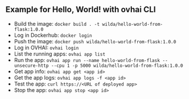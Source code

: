 ## Example for Hello, World! with ovhai CLI

 - Build the image: `docker build . -t wilda/hello-world-from-flask:1.0.0`
 - Log in Dockerhub: `docker login`
 - Push the image: `docker push wilda/hello-world-from-flask:1.0.0` 
 - Log in OVHAI: `ovhai login`
 - List the running apps: `ovhai app list`
 - Run the app: `ovhai app run --name hello-world-from-flask --unsecure-http --cpu 1 -p 5000 wilda/hello-world-from-flask:1.0.0`
 - Get app info: `ovhai app get <app id>`
 - Get the app logs: `ovhai app logs -f <app id>`
 - Test the app: `curl https://<URL of deployed app>`
 - Stop the app: `ovhai app stop <app id>`